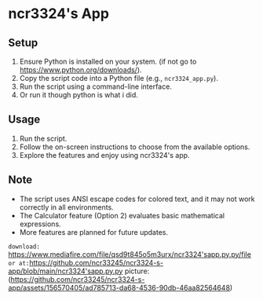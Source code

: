 # ncr3324's App

## Setup
1. Ensure Python is installed on your system. (if not go to https://www.python.org/downloads/).
2. Copy the script code into a Python file (e.g., `ncr3324_app.py`).
3. Run the script using a command-line interface.
4. Or run it though python is what i did.

## Usage
1. Run the script.
2. Follow the on-screen instructions to choose from the available options.
3. Explore the features and enjoy using ncr3324's app.
   
## Note
- The script uses ANSI escape codes for colored text, and it may not work correctly in all environments.
- The Calculator feature (Option 2) evaluates basic mathematical expressions.
- More features are planned for future updates.

```download: ``` https://www.mediafire.com/file/qsd9t845o5m3urx/ncr3324'sapp.py.py/file
```or at:```https://github.com/ncr33245/ncr3324-s-app/blob/main/ncr3324'sapp.py.py
picture:(https://github.com/ncr33245/ncr3324-s-app/assets/156570405/ad785713-da68-4536-90db-46aa82564648)
